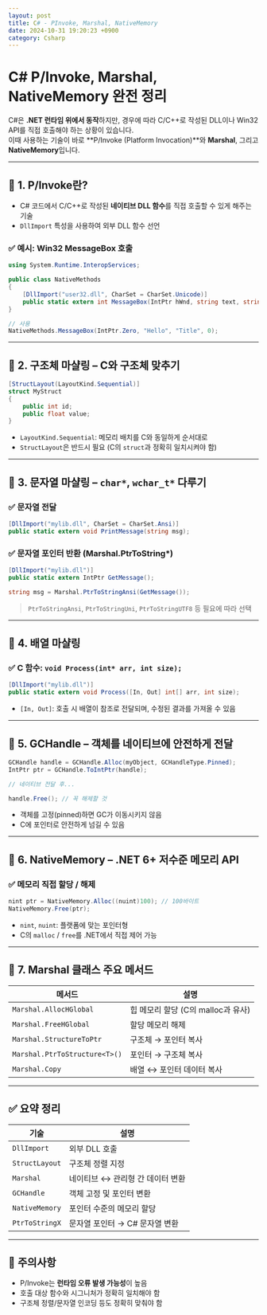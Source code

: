 ```yaml
---
layout: post
title: C# - PInvoke, Marshal, NativeMemory
date: 2024-10-31 19:20:23 +0900
category: Csharp
---
```

# C# P/Invoke, Marshal, NativeMemory 완전 정리

C#은 **.NET 런타임 위에서 동작**하지만, 경우에 따라 C/C++로 작성된 DLL이나 Win32 API를 직접 호출해야 하는 상황이 있습니다.  
이때 사용하는 기술이 바로 **P/Invoke (Platform Invocation)**와 **Marshal**, 그리고 **NativeMemory**입니다.

---

## 🔷 1. P/Invoke란?

- C# 코드에서 C/C++로 작성된 **네이티브 DLL 함수**를 직접 호출할 수 있게 해주는 기술
- `DllImport` 특성을 사용하여 외부 DLL 함수 선언

### ✅ 예시: Win32 MessageBox 호출

```csharp
using System.Runtime.InteropServices;

public class NativeMethods
{
    [DllImport("user32.dll", CharSet = CharSet.Unicode)]
    public static extern int MessageBox(IntPtr hWnd, string text, string caption, uint type);
}

// 사용
NativeMethods.MessageBox(IntPtr.Zero, "Hello", "Title", 0);
```

---

## 🔷 2. 구조체 마샬링 – C와 구조체 맞추기

```csharp
[StructLayout(LayoutKind.Sequential)]
struct MyStruct
{
    public int id;
    public float value;
}
```

- `LayoutKind.Sequential`: 메모리 배치를 C와 동일하게 순서대로
- `StructLayout`은 반드시 필요 (C의 `struct`과 정확히 일치시켜야 함)

---

## 🔷 3. 문자열 마샬링 – `char*`, `wchar_t*` 다루기

### ✅ 문자열 전달

```csharp
[DllImport("mylib.dll", CharSet = CharSet.Ansi)]
public static extern void PrintMessage(string msg);
```

### ✅ 문자열 포인터 반환 (Marshal.PtrToString*)

```csharp
[DllImport("mylib.dll")]
public static extern IntPtr GetMessage();

string msg = Marshal.PtrToStringAnsi(GetMessage());
```

> `PtrToStringAnsi`, `PtrToStringUni`, `PtrToStringUTF8` 등 필요에 따라 선택

---

## 🔷 4. 배열 마샬링

### ✅ C 함수: `void Process(int* arr, int size);`

```csharp
[DllImport("mylib.dll")]
public static extern void Process([In, Out] int[] arr, int size);
```

- `[In, Out]`: 호출 시 배열이 참조로 전달되며, 수정된 결과를 가져올 수 있음

---

## 🔷 5. GCHandle – 객체를 네이티브에 안전하게 전달

```csharp
GCHandle handle = GCHandle.Alloc(myObject, GCHandleType.Pinned);
IntPtr ptr = GCHandle.ToIntPtr(handle);

// 네이티브 전달 후...

handle.Free(); // 꼭 해제할 것
```

- 객체를 고정(pinned)하면 GC가 이동시키지 않음
- C에 포인터로 안전하게 넘길 수 있음

---

## 🔷 6. NativeMemory – .NET 6+ 저수준 메모리 API

### ✅ 메모리 직접 할당 / 해제

```csharp
nint ptr = NativeMemory.Alloc((nuint)100); // 100바이트
NativeMemory.Free(ptr);
```

- `nint`, `nuint`: 플랫폼에 맞는 포인터형
- C의 `malloc` / `free`를 .NET에서 직접 제어 가능

---

## 🔷 7. Marshal 클래스 주요 메서드

| 메서드 | 설명 |
|--------|------|
| `Marshal.AllocHGlobal` | 힙 메모리 할당 (C의 malloc과 유사) |
| `Marshal.FreeHGlobal` | 할당 메모리 해제 |
| `Marshal.StructureToPtr` | 구조체 → 포인터 복사 |
| `Marshal.PtrToStructure<T>()` | 포인터 → 구조체 복사 |
| `Marshal.Copy` | 배열 ↔ 포인터 데이터 복사 |

---

## ✅ 요약 정리

| 기술 | 설명 |
|------|------|
| `DllImport` | 외부 DLL 호출 |
| `StructLayout` | 구조체 정렬 지정 |
| `Marshal` | 네이티브 ↔ 관리형 간 데이터 변환 |
| `GCHandle` | 객체 고정 및 포인터 변환 |
| `NativeMemory` | 포인터 수준의 메모리 할당 |
| `PtrToStringX` | 문자열 포인터 → C# 문자열 변환 |

---

## 🔐 주의사항

- P/Invoke는 **런타임 오류 발생 가능성**이 높음
- 호출 대상 함수와 시그니처가 정확히 일치해야 함
- 구조체 정렬/문자열 인코딩 등도 정확히 맞춰야 함
